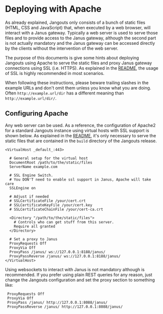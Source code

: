 # Deploying with Apache

As already explained, Jangouts only consists of a bunch of static files (HTML, CSS and JavaScript)
that, when executed by a web browser, will interact with a Janus gateway. Typically a web server is
used to serve those files and to provide access to the Janus gateway, although the second part is
not actually mandatory and the Janus gateway can be accessed directly by the clients without the
intervention of the web server.

The purpose of this documents is give some hints about deploying Jangouts using Apache to serve the
static files and proxy Janus gateway connections using SSL (i.e. HTTPS). As explained in the
[README](README.md), the usage of SSL is highly recommended in most scenarios.

When following these instructions, please beware trailing slashes in the example URLs and don't omit
them unless you know what you are doing. Often `http://example.url/dir` has a different meaning than
`http://example.url/dir/`.

## Configuring Apache

Any web server can be used. As a reference, the configuration of Apache2 for a standard Jangouts
instance using virtual hosts with SSL support is shown below.  As explained in the
[README](README.md), it's only necessary to serve the static files that are contained in the `build`
directory of the Jangouts release.

```
<VirtualHost _default_:443>

  # General setup for the virtual host
  DocumentRoot /path/to/the/static/files
  ServerName example.com

  # SSL Engine Switch.
  # You DON'T need to enable ssl support in Janus, Apache will take care  
  SSLEngine on

  # Adjust if needed
  # SSLCertificateFile /your/cert.crt
  # SSLCertificateKeyFile /your/cert.key
  # SSLCertificateChainFile /your/cert-ca.crt

  <Directory "/path/to/the/static/files">
    # Controls who can get stuff from this server.
    Require all granted
  </Directory>

  # Set a proxy to Janus
  ProxyRequests Off
  ProxyVia Off
  ProxyPass /janus/ ws://127.0.0.1:8188/janus/
  ProxyPassReverse /janus/ ws://127.0.0.1:8188/janus/
</VirtualHost>
```

Using websockets to interact with Janus is not mandatory although is recommended. If you prefer
using plain REST queries for any reason, just change the Jangouts configuration and set the proxy
section to something like:

```
 ProxyRequests Off
 ProxyVia Off
 ProxyPass /janus/ http://127.0.0.1:8088/janus/
 ProxyPassReverse /janus/ http://127.0.0.1:8088/janus/
```
